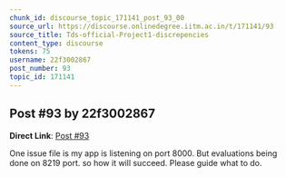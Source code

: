 ```yaml
---
chunk_id: discourse_topic_171141_post_93_00
source_url: https://discourse.onlinedegree.iitm.ac.in/t/171141/93
source_title: Tds-official-Project1-discrepencies
content_type: discourse
tokens: 75
username: 22f3002867
post_number: 93
topic_id: 171141
---
```


## Post #93 by 22f3002867

**Direct Link**: [Post #93](https://discourse.onlinedegree.iitm.ac.in/t/171141/93)

One issue file is my app is listening on port 8000. But evaluations being done on 8219 port. so how it will succeed. Please guide what to do.
